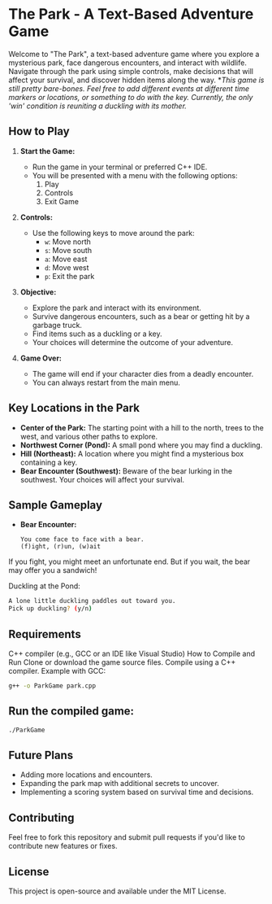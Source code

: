 # The Park - A Text-Based Adventure Game

Welcome to "The Park", a text-based adventure game where you explore a mysterious park, face dangerous encounters, and interact with wildlife. Navigate through the park using simple controls, make decisions that will affect your survival, and discover hidden items along the way.
*<i>This game is still pretty bare-bones. Feel free to add different events at different time markers or locations, or something to do with the key. Currently, the only 'win' condition is reuniting a duckling with its mother.</i>

## How to Play

1. **Start the Game:**
   - Run the game in your terminal or preferred C++ IDE.
   - You will be presented with a menu with the following options:
     1. Play
     2. Controls
     3. Exit Game

2. **Controls:**
   - Use the following keys to move around the park:
     - `w`: Move north
     - `s`: Move south
     - `a`: Move east
     - `d`: Move west
     - `p`: Exit the park

3. **Objective:**
   - Explore the park and interact with its environment.
   - Survive dangerous encounters, such as a bear or getting hit by a garbage truck.
   - Find items such as a duckling or a key.
   - Your choices will determine the outcome of your adventure.

4. **Game Over:**
   - The game will end if your character dies from a deadly encounter.
   - You can always restart from the main menu.

## Key Locations in the Park

- **Center of the Park:** The starting point with a hill to the north, trees to the west, and various other paths to explore.
- **Northwest Corner (Pond):** A small pond where you may find a duckling.
- **Hill (Northeast):** A location where you might find a mysterious box containing a key.
- **Bear Encounter (Southwest):** Beware of the bear lurking in the southwest. Your choices will affect your survival.
  
## Sample Gameplay

- **Bear Encounter:**
  ```text
  You come face to face with a bear.
  (f)ight, (r)un, (w)ait
If you fight, you might meet an unfortunate end. But if you wait, the bear may offer you a sandwich!

Duckling at the Pond:
```bash
A lone little duckling paddles out toward you.
Pick up duckling? (y/n)
```

## Requirements
C++ compiler (e.g., GCC or an IDE like Visual Studio)
How to Compile and Run
Clone or download the game source files.
Compile using a C++ compiler. Example with GCC:
```bash
g++ -o ParkGame park.cpp
```
## Run the compiled game:
```bash
./ParkGame
```

## Future Plans
- Adding more locations and encounters.
- Expanding the park map with additional secrets to uncover.
- Implementing a scoring system based on survival time and decisions.

## Contributing
Feel free to fork this repository and submit pull requests if you'd like to contribute new features or fixes.

## License
This project is open-source and available under the MIT License.
